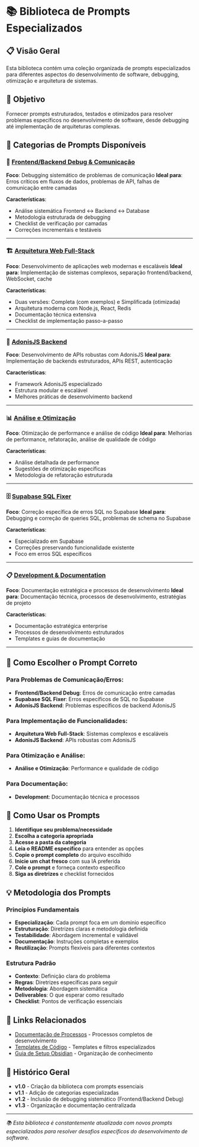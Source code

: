 # 📚 Biblioteca de Prompts Especializados

## 📋 Visão Geral

Esta biblioteca contém uma coleção organizada de prompts especializados para diferentes aspectos do desenvolvimento de software, debugging, otimização e arquitetura de sistemas.

## 🎯 Objetivo

Fornecer prompts estruturados, testados e otimizados para resolver problemas específicos no desenvolvimento de software, desde debugging até implementação de arquiteturas complexas.

## 📁 Categorias de Prompts Disponíveis

### 🔧 [Frontend/Backend Debug & Comunicação](./frontend-backend-debug/)
**Foco**: Debugging sistemático de problemas de comunicação
**Ideal para**: Erros críticos em fluxos de dados, problemas de API, falhas de comunicação entre camadas

**Características**:
- Análise sistemática Frontend ↔ Backend ↔ Database
- Metodologia estruturada de debugging
- Checklist de verificação por camadas
- Correções incrementais e testáveis

---

### 🏗️ [Arquitetura Web Full-Stack](./arquitetura-web-fullstack/)
**Foco**: Desenvolvimento de aplicações web modernas e escaláveis
**Ideal para**: Implementação de sistemas complexos, separação frontend/backend, WebSocket, cache

**Características**:
- Duas versões: Completa (com exemplos) e Simplificada (otimizada)
- Arquitetura moderna com Node.js, React, Redis
- Documentação técnica extensiva
- Checklist de implementação passo-a-passo

---

### 🚀 [AdonisJS Backend](./adonisjs-backend/)
**Foco**: Desenvolvimento de APIs robustas com AdonisJS
**Ideal para**: Implementação de backends estruturados, APIs REST, autenticação

**Características**:
- Framework AdonisJS especializado
- Estrutura modular e escalável
- Melhores práticas de desenvolvimento backend

---

### 📊 [Análise e Otimização](./analise-otimizacao/)
**Foco**: Otimização de performance e análise de código
**Ideal para**: Melhorias de performance, refatoração, análise de qualidade de código

**Características**:
- Análise detalhada de performance
- Sugestões de otimização específicas
- Metodologia de refatoração estruturada

---

### 🗄️ [Supabase SQL Fixer](./supabase-sql-fixer/)
**Foco**: Correção específica de erros SQL no Supabase
**Ideal para**: Debugging e correção de queries SQL, problemas de schema no Supabase

**Características**:
- Especializado em Supabase
- Correções preservando funcionalidade existente
- Foco em erros SQL específicos

---

### 📋 [Development & Documentation](./development/)
**Foco**: Documentação estratégica e processos de desenvolvimento
**Ideal para**: Documentação técnica, processos de desenvolvimento, estratégias de projeto

**Características**:
- Documentação estratégica enterprise
- Processos de desenvolvimento estruturados
- Templates e guias de documentação

---

## 🎯 Como Escolher o Prompt Correto

### Para Problemas de Comunicação/Erros:
- **Frontend/Backend Debug**: Erros de comunicação entre camadas
- **Supabase SQL Fixer**: Erros específicos de SQL no Supabase
- **AdonisJS Backend**: Problemas específicos de backend AdonisJS

### Para Implementação de Funcionalidades:
- **Arquitetura Web Full-Stack**: Sistemas complexos e escaláveis
- **AdonisJS Backend**: APIs robustas com AdonisJS

### Para Otimização e Análise:
- **Análise e Otimização**: Performance e qualidade de código

### Para Documentação:
- **Development**: Documentação técnica e processos

## 🚀 Como Usar os Prompts

1. **Identifique seu problema/necessidade**
2. **Escolha a categoria apropriada**
3. **Acesse a pasta da categoria**
4. **Leia o README específico** para entender as opções
5. **Copie o prompt completo** do arquivo escolhido
6. **Inicie um chat fresco** com sua IA preferida
7. **Cole o prompt** e forneça contexto específico
8. **Siga as diretrizes** e checklist fornecidos

## 💡 Metodologia dos Prompts

### Princípios Fundamentais
- **Especialização**: Cada prompt foca em um domínio específico
- **Estruturação**: Diretrizes claras e metodologia definida
- **Testabilidade**: Abordagem incremental e validável
- **Documentação**: Instruções completas e exemplos
- **Reutilização**: Prompts flexíveis para diferentes contextos

### Estrutura Padrão
- **Contexto**: Definição clara do problema
- **Regras**: Diretrizes específicas para seguir
- **Metodologia**: Abordagem sistemática
- **Deliverables**: O que esperar como resultado
- **Checklist**: Pontos de verificação essenciais

## 🔗 Links Relacionados

- [Documentação de Processos](../02-documentation/processes/) - Processos completos de desenvolvimento
- [Templates de Código](../03-templates/code/) - Templates e filtros especializados
- [Guia de Setup Obsidian](../obsidian-setup-guide.md) - Organização de conhecimento

## 📅 Histórico Geral

- **v1.0** - Criação da biblioteca com prompts essenciais
- **v1.1** - Adição de categorias especializadas
- **v1.2** - Inclusão de debugging sistemático (Frontend/Backend Debug)
- **v1.3** - Organização e documentação centralizada

---

*📚 Esta biblioteca é constantemente atualizada com novos prompts especializados para resolver desafios específicos do desenvolvimento de software.*